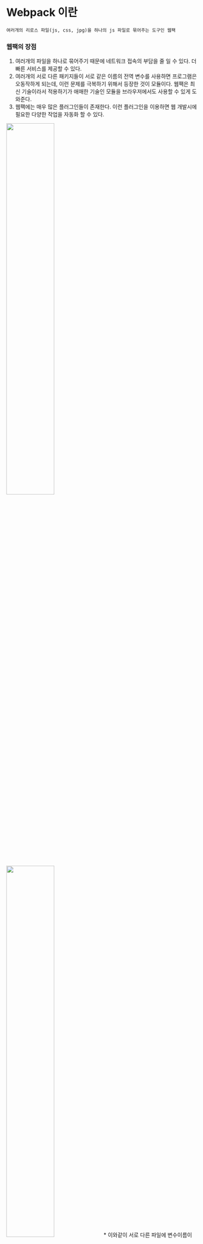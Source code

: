 # Webpack 이란
    여러개의 리로스 파일(js, css, jpg)을 하나의 js 파일로 묶어주는 도구인 웹팩

### 웹팩의 장점
1. 여러개의 파일을 하나로 묶어주기 때문에 네트워크 접속의 부담을 줄 일 수 있다. 더 빠른 서비스를 제공할 수 있다.
2. 여러개의 서로 다른 패키지들이 서로 같은 이름의 전역 변수를 사용하면 프로그램은 오동작하게 되는데, 이런 문제를
극복하기 위해서 등장한 것이 모듈이다. 웹팩은 최신 기술이라서 적용하기가 애매한 기술인 모듈을 브라우저에서도 사용할 수 있게 도와준다.
3. 웹팩에는 매우 많은 플러그인들이 존재한다. 이런 플러그인을 이용하면 웹 개발시에 필요한 다양한 작업을 자동화 할 수 있다.


<img src=https://user-images.githubusercontent.com/83282953/180798684-d0d736a4-2f58-41b6-ab69-85e1546e3d08.png width=50% height=50%> 
<img src=https://user-images.githubusercontent.com/83282953/180798483-6976d690-f9c5-4c6d-b842-29b13d207dd3.png width=50% height=50%>
* 이와같이 서로 다른 파일에 변수이름이 같아서 나중에 선언한 world.js가 기존에 있던 변수를 덮어 쓰게 된다.

* 이런 문제를 극복하기 위한 개념이 모듈이다. 모듈에 대한 기능이 최신 브라우저에는 탑재 되어있다.

### 모듈

    * index.html
        <head>
            <!-- <script src="./source/hello.js"></script>
            <script src="./source/world.js"></script> -->
        </head>
        <body>
            <h1>Hello, Webpack</h1>
            <div id="root"></div>
            <script type="module">
                import hello_word from './source/hello.js';
                import world_word from './source/world.js';
                document.querySelector('#root').innerHTML = hello_word + ' ' + world_word;
            </script>
        </body>

    * hello.js
        var word = 'Hello';
        export default word;
        
    * world.js
        var word = 'World';
        export default word;

* hello.js 라고 하는 모듈을 import하는 쪽에서 export default 뒤에 있는 값을 사용 할 수 있다.
<img src=https://user-images.githubusercontent.com/83282953/180801458-bb9b111c-ea09-4ddd-904c-74ee303bcc3d.png width=50% height=50%>

